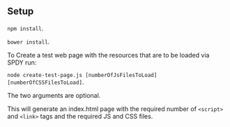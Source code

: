 Setup
-----

<code>npm install</code>.

<code>bower install</code>.

To Create a test web page with the resources that are to be loaded via SPDY run:

<code>node create-test-page.js [numberOfJsFilesToLoad] [numberOfCSSFilesToLoad]</code>.

The two arguments are optional.

This will generate an index.html page with the required number of <code>&lt;script&gt;</code>
and <code>&lt;link&gt;</code> tags and the required JS and CSS files.